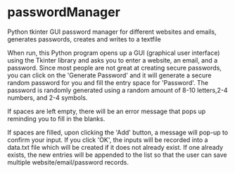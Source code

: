 # passwordManager
Python tkinter GUI password manager for different websites and emails, generates passwords, creates and writes to a textfile


When run, this Python program opens up a GUI (graphical user interface) using the Tkinter library and asks you to enter a website,
an email, and a password. Since most people are not great at creating secure passwords, you can click on the 'Generate Password' and
it will generate a secure random password for you and fill the entry space for 'Password'. The password is randomly generated using
a random amount of 8-10 letters,2-4 numbers, and 2-4 symbols.

If spaces are left empty, there will be an error message that pops up reminding you to fill in the blanks.

If spaces are filled, upon clicking the 'Add' button, a message will pop-up to confirm your input. If you click 'OK',
the inputs will be recorded into a data.txt file which will be created if it does not already exist. If one already
exists, the new entries will be appended to the list so that the user can save multiple website/email/password records.
